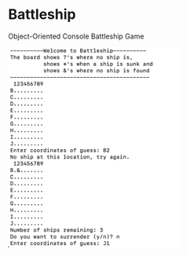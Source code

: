 # Battleship
Object-Oriented Console Battleship Game

<img src="https://github.com/nguyenchloet/Battleship/blob/main/Battleship.png" alt="Battleship Console Game Screenshot" style="width:350px">
